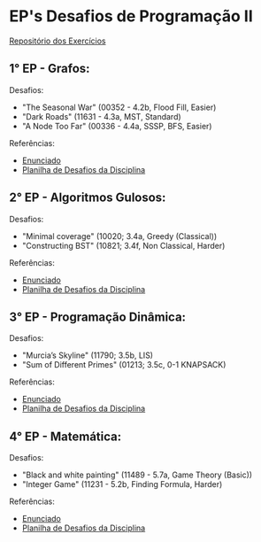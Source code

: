 # EP's Desafios de Programação II
[Repositório dos Exercícios](https://cpbook.net/methodstosolve?oj=uva&topic=ch4&quality=all)

## 1° EP - Grafos:
Desafios:
* "The Seasonal War" (00352 - 4.2b, Flood Fill, Easier)
* "Dark Roads" (11631 - 4.3a, MST, Standard)
* "A Node Too Far" (00336 - 4.4a, SSSP, BFS, Easier)

Referências:
* [Enunciado](https://docs.google.com/document/d/1PYuRHHg9lbdD778M17vAe2UfpFMBQtP7/edit)
* [Planilha de Desafios da Disciplina](https://docs.google.com/spreadsheets/d/1_Ze0ZTENB7cVzwLEbviDZWMoeKls2C1P/edit#gid=596636628)

## 2° EP - Algoritmos Gulosos:
Desafios:
* "Minimal coverage" (10020; 3.4a, Greedy (Classical))
* "Constructing BST" (10821; 3.4f, Non Classical, Harder)

Referências:
* [Enunciado](https://docs.google.com/document/d/10CMnanjsjvi43zmFZ-yRPMRRh0iMx5_G/edit)
* [Planilha de Desafios da Disciplina](https://docs.google.com/spreadsheets/d/1tUIKhJYkQJg-22koq3arxQhHqD4bpVLQ/edit#gid=596636628)

## 3° EP - Programação Dinâmica:
Desafios:
* "Murcia’s Skyline" (11790; 3.5b, LIS)
* "Sum of Different Primes" (01213; 3.5c, 0-1 KNAPSACK)

Referências:
* [Enunciado](https://docs.google.com/document/d/1ye4_atqzWH5b6SZpVKdwT7CS44oaBU3P/edit)
* [Planilha de Desafios da Disciplina](https://docs.google.com/spreadsheets/d/1nKfn7UgHDA_w_nL56NZsmuzYYLX-1KB2/edit#gid=596636628)


## 4° EP - Matemática:
Desafios:
* "Black and white painting" (11489 - 5.7a, Game Theory (Basic))
* "Integer Game" (11231 - 5.2b, Finding Formula, Harder)

Referências:
* [Enunciado](https://docs.google.com/document/d/148n43DO8pCSwKaKvwwb-FZHuqqggwmFs/edit)
* [Planilha de Desafios da Disciplina](https://docs.google.com/spreadsheets/d/1jmhLJ6ijpuOVWVgZd7IcGQnsMPrTTIbu/edit#gid=596636628)
